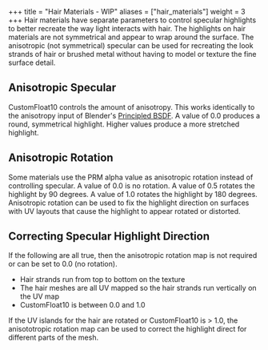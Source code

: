 +++
title = "Hair Materials - WIP"
aliases = ["hair_materials"]
weight = 3
+++
Hair materials have separate parameters to control specular highlights to better recreate the way light interacts with hair. The highlights on hair materials are not symmetrical and appear to wrap around the surface. The anisotropic (not symmetrical) specular can be used for recreating the look strands of hair or brushed metal without having to model or texture the fine surface detail. 

## Anisotropic Specular
CustomFloat10 controls the amount of anisotropy. This works identically to the anisotropy input of Blender's 
[Principled BSDF]("https://docs.blender.org/manual/en/latest/render/shader_nodes/shader/principled.html").
A value of 0.0 produces a round, symmetrical highlight. Higher values produce a more stretched highlight. 

## Anisotropic Rotation
Some materials use the PRM alpha value as anisotropic rotation instead of controlling specular. A value of 0.0 is no rotation. A value of 0.5 rotates the highlight by 90 degrees. A value of 1.0 rotates the highlight by 180 degrees. Anisotropic rotation can be used to fix the highlight direction on surfaces with UV layouts that cause the highlight to appear rotated or distorted. 

## Correcting Specular Highlight Direction
If the following are all true, then the anisotropic rotation map is not required or can be set to 0.0 (no rotation).
* Hair strands run from top to bottom on the texture
* The hair meshes are all UV mapped so the hair strands run vertically on the UV map
* CustomFloat10 is between 0.0 and 1.0

If the UV islands for the hair are rotated or CustomFloat10 is > 1.0, the anisototropic rotation map can be used to correct the highlight direct for different parts of the mesh. 